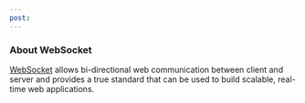 ```yaml
---
post: 
---
```


### About WebSocket

[WebSocket](http://www.websocket.org) allows bi-directional web communication between client and server and provides a true standard that can be used to build scalable, real-time web applications.

